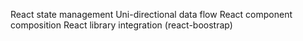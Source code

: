 React state management
Uni-directional data flow
React component composition
React library integration (react-boostrap)
